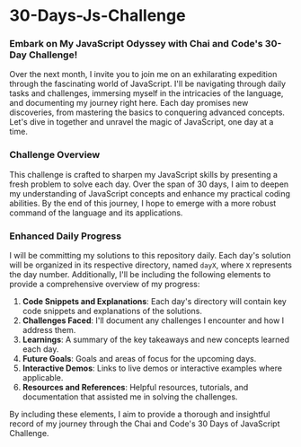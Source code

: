 # 30-Days-Js-Challenge
### Embark on My JavaScript Odyssey with Chai and Code's 30-Day Challenge!

Over the next month, I invite you to join me on an exhilarating expedition through the fascinating world of JavaScript. I'll be navigating through daily tasks and challenges, immersing myself in the intricacies of the language, and documenting my journey right here. Each day promises new discoveries, from mastering the basics to conquering advanced concepts. Let's dive in together and unravel the magic of JavaScript, one day at a time.

### Challenge Overview

This challenge is crafted to sharpen my JavaScript skills by presenting a fresh problem to solve each day. Over the span of 30 days, I aim to deepen my understanding of JavaScript concepts and enhance my practical coding abilities. By the end of this journey, I hope to emerge with a more robust command of the language and its applications.

### Enhanced Daily Progress

I will be committing my solutions to this repository daily. Each day's solution will be organized in its respective directory, named `dayX`, where `X` represents the day number. Additionally, I'll be including the following elements to provide a comprehensive overview of my progress:

1. **Code Snippets and Explanations**: Each day's directory will contain key code snippets and explanations of the solutions.
2. **Challenges Faced**: I'll document any challenges I encounter and how I address them.
3. **Learnings**: A summary of the key takeaways and new concepts learned each day.
4. **Future Goals**: Goals and areas of focus for the upcoming days.
5. **Interactive Demos**: Links to live demos or interactive examples where applicable.
6. **Resources and References**: Helpful resources, tutorials, and documentation that assisted me in solving the challenges. 

By including these elements, I aim to provide a thorough and insightful record of my journey through the Chai and Code's 30 Days of JavaScript Challenge.
